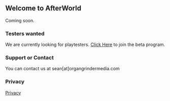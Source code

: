 ## Welcome to AfterWorld

Coming soon.

### Testers wanted

We are currently looking for playtesters. [Click Here](/testing.html) to join the beta program.

### Support or Contact

You can contact us at sean[at]organgrindermedia.com

### Privacy
[Privacy](/privacy.html)
